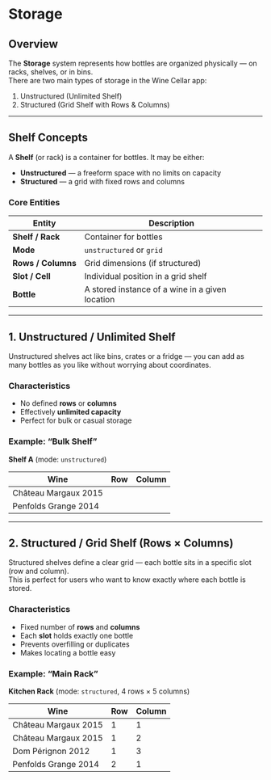 # Storage

## Overview

The **Storage** system represents how bottles are organized physically — on racks, shelves, or in bins.  
There are two main types of storage in the Wine Cellar app:

1. Unstructured (Unlimited Shelf) 
2. Structured (Grid Shelf with Rows & Columns)

---

## Shelf Concepts

A **Shelf** (or rack) is a container for bottles. It may be either:

- **Unstructured** — a freeform space with no limits on capacity  
- **Structured** — a grid with fixed rows and columns

### Core Entities

| Entity | Description |
|---------|--------------|
| **Shelf / Rack** | Container for bottles |
| **Mode** | `unstructured` or `grid` |
| **Rows / Columns** | Grid dimensions (if structured) |
| **Slot / Cell** | Individual position in a grid shelf |
| **Bottle** | A stored instance of a wine in a given location |

---

## 1. Unstructured / Unlimited Shelf
Unstructured shelves act like bins, crates or a fridge — you can add as many bottles as you like without worrying about coordinates.

### Characteristics

- No defined **rows** or **columns**  
- Effectively **unlimited capacity**  
- Perfect for bulk or casual storage  

### Example: “Bulk Shelf”

**Shelf A** (mode: `unstructured`)

| Wine | Row | Column |
|------|-----------|-------|
| Château Margaux 2015 |  |  |
| Penfolds Grange 2014 | | |

---

## 2. Structured / Grid Shelf (Rows × Columns)

Structured shelves define a clear grid — each bottle sits in a specific slot (row and column).  
This is perfect for users who want to know exactly where each bottle is stored.

### Characteristics

- Fixed number of **rows** and **columns**  
- Each **slot** holds exactly one bottle  
- Prevents overfilling or duplicates  
- Makes locating a bottle easy

### Example: “Main Rack”

**Kitchen Rack** (mode: `structured`, 4 rows × 5 columns)

| Wine | Row | Column |
|------|-----|--------|
| Château Margaux 2015 | 1 | 1 |
| Château Margaux 2015 | 1 | 2 |
| Dom Pérignon 2012 | 1 | 3 |
| Penfolds Grange 2014 | 2 | 1 |


